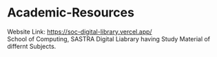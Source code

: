# Academic-Resources
Website Link: https://soc-digital-library.vercel.app/
<br>
School of Computing, SASTRA Digital Liabrary having Study Material of differnt Subjects.
